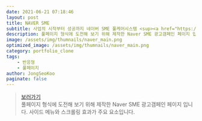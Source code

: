 ```yaml
---
date: 2021-06-21 07:18:46
layout: post
title: NAVER SME
subtitle: 사업의 시작부터 성공까지 네이버 SME 풀케어시스템 <sup><a href="https://campaign.naver.com/naverwithsme/">#</a></sup>
description: 풀페이지 형식에 도전해 보기 위해 제작한 Naver SME 광고갬페인 페이지 입니다. 사이드 메뉴와 스크롤링 효과가 주요 요소입니다.
image: /assets/img/thumnails/naver_main.png
optimized_image: /assets/img/thumnails/naver_main.png
category: portfolio_clone
tags:
    - 반응형
    - 풀페이지
author: JongSeoKoo
paginate: false
---
```


> <a href="/assets/portfolio/portfolio_Naver_SME/index.html" target="_blank">보러가기</a>  
> 풀페이지 형식에 도전해 보기 위해 제작한 Naver SME 광고갬페인 페이지 입니다. 사이드 메뉴와 스크롤링 효과가 주요 요소입니다.
